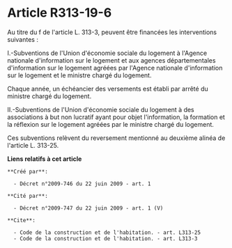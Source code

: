 # Article R313-19-6

Au titre du f de l'article L. 313-3, peuvent être financées les interventions suivantes : 

I.-Subventions de l'Union d'économie sociale du logement à l'Agence nationale d'information sur le logement et aux agences
départementales d'information sur le logement agréées par l'Agence nationale d'information sur le logement et le ministre
chargé du logement. 

Chaque année, un échéancier des versements est établi par arrêté du ministre chargé du logement. 

II.-Subventions de l'Union d'économie sociale du logement à des associations à but non lucratif ayant pour objet
l'information, la formation et la réflexion sur le logement agréées par le ministre chargé du logement. 

Ces subventions relèvent du reversement mentionné au deuxième alinéa de l'article L. 313-25.

**Liens relatifs à cet article**

	**Créé par**:

	  - Décret n°2009-746 du 22 juin 2009 - art. 1

	**Cité par**:

	  - Décret n°2009-747 du 22 juin 2009 - art. 1 (V)

	**Cite**:

	  - Code de la construction et de l'habitation. - art. L313-25
	  - Code de la construction et de l'habitation. - art. L313-3

